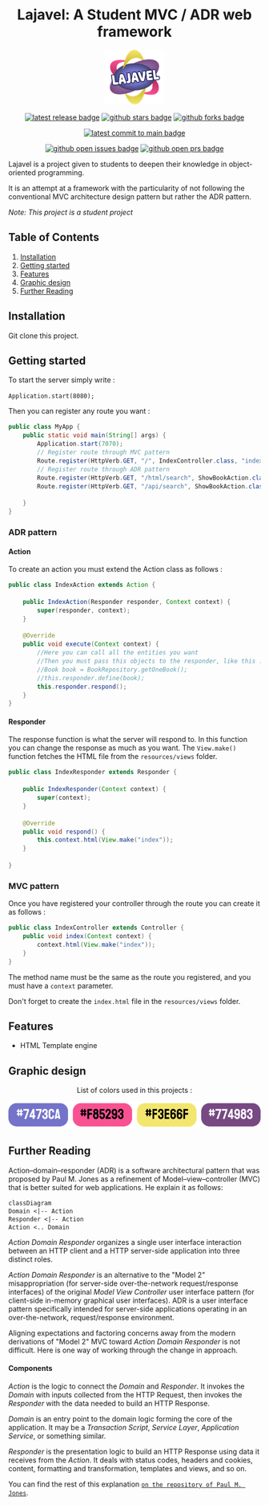 <div align="center">

# Lajavel: A Student MVC / ADR web framework

![logo](src/main/resources/images/logo_small.png)

[![latest release badge]][latest release link] [![github stars badge]][github stars link] [![github forks badge]][github forks link]

[![latest commit to main badge]][latest commit to main link]

[![github open issues badge]][github open issues link] [![github open prs badge]][github open prs link]

[github forks badge]: https://flat.badgen.net/github/forks/DamienDabernat/Lajavel?icon=github
[github forks link]: https://useful-forks.github.io/?repo=DamienDabernat%2FLajavel
[github open issues badge]: https://flat.badgen.net/github/open-issues/DamienDabernat/Lajavel?icon=github
[github open issues link]: https://github.com/DamienDabernat/Lajavel/issues?q=is%3Aissue+is%3Aopen
[github open prs badge]: https://flat.badgen.net/github/open-prs/DamienDabernat/Lajavel?icon=github
[github open prs link]: https://github.com/DamienDabernat/Lajavel/pulls?q=is%3Apr+is%3Aopen
[github stars badge]: https://flat.badgen.net/github/stars/DamienDabernat/Lajavel?icon=github
[github stars link]: https://github.com/DamienDabernat/Lajavel/stargazers
[latest commit to main badge]: https://flat.badgen.net/github/last-commit/DamienDabernat/Lajavel/main?icon=github&color=yellow&label=last%20dev%20commit&cache=900
[latest commit to main link]: https://github.com/DamienDabernat/Lajavel/commits/main    
[latest release badge]: https://flat.badgen.net/github/release/DamienDabernat/Lajavel/development?icon=github
[latest release link]: https://github.com/DamienDabernat/Lajavel/releases

</div>

    
Lajavel is a project given to students to deepen their knowledge in object-oriented programming.
    
It is an attempt at a framework with the particularity of not following the conventional MVC architecture design pattern but rather the ADR pattern.

_Note: This project is a student project_

## Table of Contents

1. [Installation](#installation)
2. [Getting started](#getting-started)
3. [Features](#features)
4. [Graphic design](#graphic-design)
5. [Further Reading](#further-reading)

## Installation
    
Git clone this project.

## Getting started

To start the server simply write :

`Application.start(8080);`

Then you can register any route you want :

```java
public class MyApp {
    public static void main(String[] args) {
        Application.start(7070);
        // Register route through MVC pattern
        Route.register(HttpVerb.GET, "/", IndexController.class, "index");
        // Register route through ADR pattern
        Route.register(HttpVerb.GET, "/html/search", ShowBookAction.class, ShowBookHtmlResponder.class);
        Route.register(HttpVerb.GET, "/api/search", ShowBookAction.class, ShowBookApiResponder.class);

    }
}
```


### ADR pattern

#### Action

To create an action you must extend the Action class as follows :

```java
public class IndexAction extends Action {

    public IndexAction(Responder responder, Context context) {
        super(responder, context);
    }

    @Override
    public void execute(Context context) {
        //Here you can call all the entities you want
        //Then you must pass this objects to the responder, like this :
        //Book book = BookRepository.getOneBook();
        //this.responder.define(book);
        this.responder.respond();
    }
}
```

#### Responder

The response function is what the server will respond to. 
In this function you can change the response as much as you want. 
The `View.make()` function fetches the HTML file from the `resources/views` folder.

```java
public class IndexResponder extends Responder {

    public IndexResponder(Context context) {
        super(context);
    }

    @Override
    public void respond() {
        this.context.html(View.make("index"));
    }

}

```

### MVC pattern

Once you have registered your controller through the route you can create it as follows :

```java
public class IndexController extends Controller {
    public void index(Context context) {
        context.html(View.make("index"));
    }
}
```

The method name must be the same as the route you registered, and you must have a `context` parameter.

Don't forget to create the `index.html` file in the `resources/views` folder.

## Features

- HTML Template engine

## Graphic design

<div align="center">

List of colors used in this projects :

![Colors](src/main/resources/images/colors.png)

</div>

## Further Reading

Action–domain–responder (ADR) is a software architectural pattern that was proposed by Paul M. Jones as a refinement of Model–view–controller (MVC) that is better suited for web applications. He explain it as follows: 

```mermaid
classDiagram
Domain <|-- Action
Responder <|-- Action
Action <.. Domain
```

_Action Domain Responder_ organizes a single user interface interaction between an HTTP client and a HTTP server-side application into three distinct roles.

_Action Domain Responder_ is an alternative to the "Model 2" misappropriation (for server-side over-the-network request/response interfaces) of the original _Model View Controller_ user interface pattern (for client-side in-memory graphical user interfaces). ADR is a user interface pattern specifically intended for server-side applications operating in an over-the-network, request/response environment.

Aligning expectations and factoring concerns away from the modern derivations of "Model 2" MVC toward _Action Domain Responder_ is not difficult. Here is one way of working through the change in approach.

#### Components

_Action_ is the logic to connect the _Domain_ and _Responder_. It invokes the _Domain_ with inputs collected from the HTTP Request, then invokes the _Responder_ with the data needed to build an HTTP Response.

_Domain_ is an entry point to the domain logic forming the core of the application. It may be a _Transaction Script_, _Service Layer_, _Application Service_, or something similar.

_Responder_ is the presentation logic to build an HTTP Response using data it receives from the _Action_. It deals with status codes, headers and cookies, content, formatting and transformation, templates and views, and so on.


You can find the rest of this explanation [`on the repository of Paul M. Jones`](https://github.com/pmjones/adr/blob/master/README.md).
